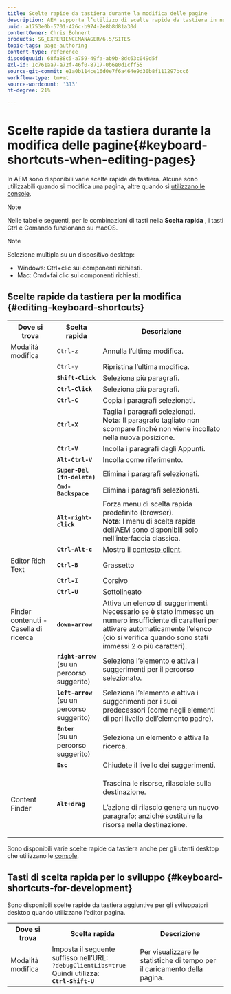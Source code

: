 ```yaml
---
title: Scelte rapide da tastiera durante la modifica delle pagine
description: AEM supporta l’utilizzo di scelte rapide da tastiera in numerose aree, Alcune sono utilizzabili quando si modificano le pagine, altre quando si utilizzano le console.
uuid: a1753e0b-5701-426c-b974-2e8b8d81a30d
contentOwner: Chris Bohnert
products: SG_EXPERIENCEMANAGER/6.5/SITES
topic-tags: page-authoring
content-type: reference
discoiquuid: 68fa88c5-a759-49fa-ab9b-8dc63c049d5f
exl-id: 1c761aa7-a72f-46f0-8717-0b6e0d1cff55
source-git-commit: e1a0b114ce16d0e7f6a464e9d30b8f111297bcc6
workflow-type: tm+mt
source-wordcount: '313'
ht-degree: 21%

---
```


# Scelte rapide da tastiera durante la modifica delle pagine{#keyboard-shortcuts-when-editing-pages}

In AEM sono disponibili varie scelte rapide da tastiera. Alcune sono utilizzabili quando si modifica una pagina, altre quando si [utilizzano le console](/help/sites-classic-ui-authoring/author-env-keyboard-shortcuts.md).

>[!NOTE]
>
>Nelle tabelle seguenti, per le combinazioni di tasti nella **Scelta rapida** , i tasti Ctrl e Comando funzionano su macOS.

>[!NOTE]
>
>Selezione multipla su un dispositivo desktop:
>
>* Windows: Ctrl+clic sui componenti richiesti.
>* Mac: Cmd+fai clic sui componenti richiesti.
>


## Scelte rapide da tastiera per la modifica {#editing-keyboard-shortcuts}

<table>
 <tbody>
  <tr>
   <th>Dove si trova</th>
   <th>Scelta rapida</th>
   <th>Descrizione</th>
  </tr>
  <tr>
   <td>Modalità modifica</td>
   <td><code>Ctrl-z</code></td>
   <td>Annulla l’ultima modifica.</td>
  </tr>
  <tr>
   <td> </td>
   <td><code>Ctrl-y</code></td>
   <td>Ripristina l’ultima modifica.</td>
  </tr>
  <tr>
   <td> </td>
   <td><strong><code>Shift-Click</code></strong></td>
   <td>Seleziona più paragrafi.</td>
  </tr>
  <tr>
   <td> </td>
   <td><strong><code>Ctrl-Click</code></strong></td>
   <td>Seleziona più paragrafi.</td>
  </tr>
  <tr>
   <td> </td>
   <td><strong><code>Ctrl-C</code></strong></td>
   <td>Copia i paragrafi selezionati.</td>
  </tr>
  <tr>
   <td> </td>
   <td><strong><code>Ctrl-X</code></strong></td>
   <td>Taglia i paragrafi selezionati.<strong><br /> Nota:</strong> Il paragrafo tagliato non scompare finché non viene incollato nella nuova posizione.</td>
  </tr>
  <tr>
   <td> </td>
   <td><strong><code>Ctrl-V</code></strong></td>
   <td>Incolla i paragrafi dagli Appunti.</td>
  </tr>
  <tr>
   <td> </td>
   <td><strong><code>Alt-Ctrl-V</code></strong></td>
   <td>Incolla come riferimento.</td>
  </tr>
  <tr>
   <td> </td>
   <td><strong><code>Super-Del (fn-delete)</code></strong></td>
   <td>Elimina i paragrafi selezionati.</td>
  </tr>
  <tr>
   <td> </td>
   <td><strong><code>Cmd-Backspace</code></strong></td>
   <td>Elimina i paragrafi selezionati.</td>
  </tr>
  <tr>
   <td> </td>
   <td><strong><code>Alt-right-click</code></strong></td>
   <td>Forza menu di scelta rapida predefinito (browser).<br /> <strong>Nota:</strong> I menu di scelta rapida dell’AEM sono disponibili solo nell’interfaccia classica.</td>
  </tr>
  <tr>
   <td> </td>
   <td><strong><code>Ctrl-Alt-c</code></strong></td>
   <td>Mostra il <a href="/help/sites-administering/client-context.md">contesto client</a>.</td>
  </tr>
  <tr>
   <td>Editor Rich Text<br /> </td>
   <td><strong><code>Ctrl-B</code></strong><br /> </td>
   <td>Grassetto</td>
  </tr>
  <tr>
   <td> </td>
   <td><strong><code>Ctrl-I</code></strong><br /> </td>
   <td>Corsivo<br /> </td>
  </tr>
  <tr>
   <td> </td>
   <td><strong><code>Ctrl-U</code></strong><br /> </td>
   <td>Sottolineato</td>
  </tr>
  <tr>
   <td>Finder contenuti - Casella di ricerca</td>
   <td><strong><code>down-arrow</code></strong></td>
   <td>Attiva un elenco di suggerimenti. Necessario se è stato immesso un numero insufficiente di caratteri per attivare automaticamente l’elenco (ciò si verifica quando sono stati immessi 2 o più caratteri).</td>
  </tr>
  <tr>
   <td> </td>
   <td><strong><code>right-arrow</code></strong><br /> (su un percorso suggerito)</td>
   <td>Seleziona l’elemento e attiva i suggerimenti per il percorso selezionato.</td>
  </tr>
  <tr>
   <td> </td>
   <td><strong><code>left-arrow</code></strong><br /> (su un percorso suggerito)</td>
   <td>Seleziona l’elemento e attiva i suggerimenti per i suoi predecessori (come negli elementi di pari livello dell’elemento padre).</td>
  </tr>
  <tr>
   <td> </td>
   <td><strong><code>Enter</code></strong><br /> (su un percorso suggerito)</td>
   <td>Seleziona un elemento e attiva la ricerca.</td>
  </tr>
  <tr>
   <td> </td>
   <td><strong><code>Esc</code></strong></td>
   <td>Chiudete il livello dei suggerimenti.</td>
  </tr>
  <tr>
   <td>Content Finder<br /> </td>
   <td><strong><code>Alt+drag</code></strong></td>
   <td><p>Trascina le risorse, rilasciale sulla destinazione.</p> <p>L’azione di rilascio genera un nuovo paragrafo; anziché sostituire la risorsa nella destinazione.</p> </td>
  </tr>
 </tbody>
</table>

Sono disponibili varie scelte rapide da tastiera anche per gli utenti desktop che utilizzano le [console](/help/sites-classic-ui-authoring/author-env-keyboard-shortcuts.md).

## Tasti di scelta rapida per lo sviluppo {#keyboard-shortcuts-for-development}

Sono disponibili scelte rapide da tastiera aggiuntive per gli sviluppatori desktop quando utilizzano l’editor pagina.

<table>
 <tbody>
  <tr>
   <th>Dove si trova</th>
   <th>Scelta rapida</th>
   <th>Descrizione</th>
  </tr>
  <tr>
   <td>Modalità modifica</td>
   <td>Imposta il seguente suffisso nell’URL:<br /> <code>?debugClientLibs=true</code><br /> Quindi utilizza:<br /> <strong><code>Ctrl-Shift-U</code></strong></td>
   <td>Per visualizzare le statistiche di tempo per il caricamento della pagina.</td>
  </tr>
 </tbody>
</table>
